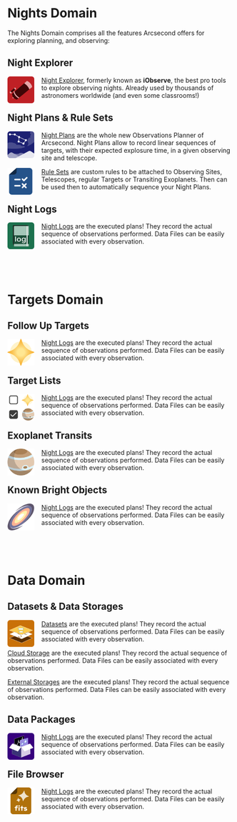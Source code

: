 # Nights Domain

The Nights Domain comprises all the features Arcsecond offers for exploring
planning, and observing:

## Night Explorer

<img style="float: left; align: top; margin-right: 1rem;" width="60" src="/icons/icon-telescope.svg"/> 

[Night Explorer](nights/explorer/), formerly known as **iObserve**, the best pro tools to explore observing nights. Already
used by thousands of astronomers worldwide (and even some classrooms!)

## Night Plans & Rule Sets

<img style="float: left; align: top; margin-right: 1rem;" width="60" src="/icons/icon-nightplan.svg"/> 

[Night Plans](plans) are the whole new Observations Planner of Arcsecond. Night Plans allow to record linear sequences
of targets, with their expected explosure time, in a given observing site and telescope.

<img style="float: left; align: top; margin-right: 1rem;" width="60" src="/icons/icon-ruleset.svg"/> 

[Rule Sets](rulesets) are custom rules to be attached to Observing Sites, Telescopes, regular Targets or Transiting
Exoplanets. Then can be used then to automatically sequence your Night Plans.

## Night Logs

<img style="float: left; align: top; margin-right: 1rem;" width="60" src="/icons/icon-nightlog.svg"/> 

[Night Logs](logs) are the executed plans! They record the actual sequence of observations performed. Data Files
can be easily associated with every observation.

<br/><br/><br/>

# Targets Domain

## Follow Up Targets

<img style="float: left; align: top; margin-right: 1rem;" width="60" src="/icons/icon-star.svg"/> 

[Night Logs](logs) are the executed plans! They record the actual sequence of observations performed. Data Files
can be easily associated with every observation.

## Target Lists

<img style="float: left; align: top; margin-right: 1rem;" width="60" src="/icons/icon-targetlist.svg"/> 

[Night Logs](logs) are the executed plans! They record the actual sequence of observations performed. Data Files
can be easily associated with every observation.

## Exoplanet Transits

<img style="float: left; align: top; margin-right: 1rem;" width="60" src="/icons/icon-exoplanet.svg"/> 

[Night Logs](logs) are the executed plans! They record the actual sequence of observations performed. Data Files
can be easily associated with every observation.

## Known Bright Objects

<img style="float: left; align: top; margin-right: 1rem;" width="60" src="/icons/icon-galaxy.png"/> 

[Night Logs](logs) are the executed plans! They record the actual sequence of observations performed. Data Files
can be easily associated with every observation.

<br/><br/><br/>

# Data Domain

## Datasets & Data Storages

<img style="float: left; align: top; margin-right: 1rem;" width="60" src="/icons/icon-dataset.svg"/> 

[Datasets](data/datasets) are the executed plans! They record the actual sequence of observations performed. Data Files
can be easily associated with every observation.

[Cloud Storage](data/cloud-storage) are the executed plans! They record the actual sequence of observations performed. Data Files
can be easily associated with every observation.

[External Storages](data/external-storages.md) are the executed plans! They record the actual sequence of observations performed. Data Files
can be easily associated with every observation.

## Data Packages

<img style="float: left; align: top; margin-right: 1rem;" width="60" src="/icons/icon-datapackage.svg"/> 

[Night Logs](logs) are the executed plans! They record the actual sequence of observations performed. Data Files
can be easily associated with every observation.

## File Browser

<img style="float: left; align: top; margin-right: 1rem;" width="60" src="/icons/icon-datafile.svg"/> 

[Night Logs](logs) are the executed plans! They record the actual sequence of observations performed. Data Files
can be easily associated with every observation.

